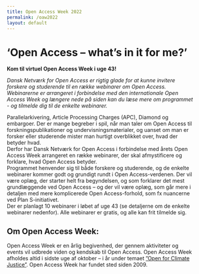 ```yaml
---
title: Open Access Week 2022
permalink: /oaw2022
layout: default
---
```


# ‘Open Access – what’s in it for me?’  

**Kom til virtuel Open Access Week i uge 43!**

_Dansk Netværk for Open Access er rigtig glade for at kunne invitere forskere og studerende til en række webinarer om Open Access. Webinarerne er arrangeret i forbindelse med den internationale Open Access Week og længere nede på siden kan du læse mere om programmet - og tilmelde dig til de enkelte webinarer._

Parallelarkivering, Article Processing Charges (APC), Diamond og embargoer. Der er mange begreber i spil, når man taler om Open Access til forskningspublikationer og undervisningsmaterialer, og uanset om man er forsker eller studerende mister man hurtigt overblikket over, hvad der betyder hvad.  
Derfor har Dansk Netværk for Open Access i forbindelse med årets Open Access Week arrangeret en række webinarer, der skal afmystificere og forklare, hvad Open Access betyder.  
Programmet henvender sig til både forskere og studerende, og de enkelte webinarer kommer godt og grundigt rundt i Open Access-verdenen. Der vil være oplæg, der starter helt fra begyndelsen, og som forklarer det mest grundlæggende ved Open Access – og der vil være oplæg, som går mere i detaljen med mere komplicerede Open Access-forhold, som fx nuancerne ved Plan S-initiativet.  
Der er planlagt 10 webinarer i løbet af uge 43 (se detaljerne om de enkelte webinarer nedenfor). Alle webinarer er gratis, og alle kan frit tilmelde sig.    
 
## Om Open Access Week:  
Open Access Week er en årlig begivenhed, der gennem aktiviteter og events vil udbrede viden og kendskab til Open Access. Open Access Week afholdes altid i sidste uge af oktober – i år under temaet [”Open for Climate Justice”](https://www.openaccessweek.org/). Open Access Week har fundet sted siden 2009. 
